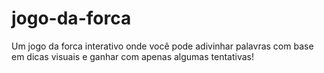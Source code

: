 # jogo-da-forca
Um jogo da forca interativo onde você pode adivinhar palavras com base em dicas visuais e ganhar com apenas algumas tentativas!
